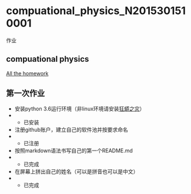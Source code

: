 # compuational_physics_N2015301510001
作业
## compuational physics   
[All the homework](https://github.com/cocolive/compuational_physics_N2015301510001/blob/master/All%20the%20homework)
## 第一次作业
- 安装python 3.6运行环境（非linux环境请安装[狂蟒之灾](https://www.continuum.io/)）
- * 已安装
- 注册github账户，建立自己的软件池并按要求命名
- * 已注册
- 按照markdown语法书写自己的第一个README.md
- * 已完成
- 在屏幕上拼出自己的姓名（可以是拼音也可以是中文）
- * 已完成
